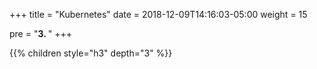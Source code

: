 +++
title = "Kubernetes"
date = 2018-12-09T14:16:03-05:00
weight = 15

pre = "<b>3. </b>"
+++

{{% children style="h3" depth="3"  %}}